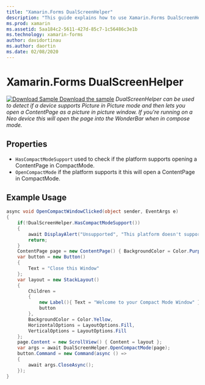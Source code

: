 ```yaml
---
title: "Xamarin.Forms DualScreenHelper"
description: "This guide explains how to use Xamarin.Forms DualScreenHelper to optimize your app experience for dual-screen devices such as Surface Duo and Surface Neo."
ms.prod: xamarin
ms.assetid: 5aa184c2-5611-427d-85c7-1c56486c3e1b
ms.technology: xamarin-forms
author: davidortinau
ms.author: daortin
ms.date: 02/08/2020
---
```

# Xamarin.Forms DualScreenHelper
[![Download Sample](~/media/shared/download.png) Download the sample](https://github.com/xamarin/xamarin-forms-samples/UserInterface/DualScreenDemos)
_DualScreenHelper can be used to detect if a device supports Picture in Picture mode and then lets you open a ContentPage as a picture in picture window. If you're running on a Neo device this will open the page into the WonderBar when in compose mode._
## Properties
- `HasCompactModeSupport` used to check if the platform supports opening a ContentPage in CompactMode.
- `OpenCompactMode` if the platform supports it this will open a ContentPage in CompactMode.
## Example Usage
```c#
async void OpenCompactWindowClicked(object sender, EventArgs e)
{
    if(!DualScreenHelper.HasCompactModeSupport())
    {
        await DisplayAlert("Unsupported", "This platform doesn't support this feature", "Ok");
        return;
    }
    ContentPage page = new ContentPage() { BackgroundColor = Color.Purple };
    var button = new Button()
    {
        Text = "Close this Window"
    };
    var layout = new StackLayout()
    {
        Children =
        {
            new Label(){ Text = "Welcome to your Compact Mode Window" }, 
            button
        },
        BackgroundColor = Color.Yellow,
        HorizontalOptions = LayoutOptions.Fill,
        VerticalOptions = LayoutOptions.Fill
    };
    page.Content = new ScrollView() { Content = layout };
    var args = await DualScreenHelper.OpenCompactMode(page);
    button.Command = new Command(async () =>
    {
        await args.CloseAsync();
    });
}